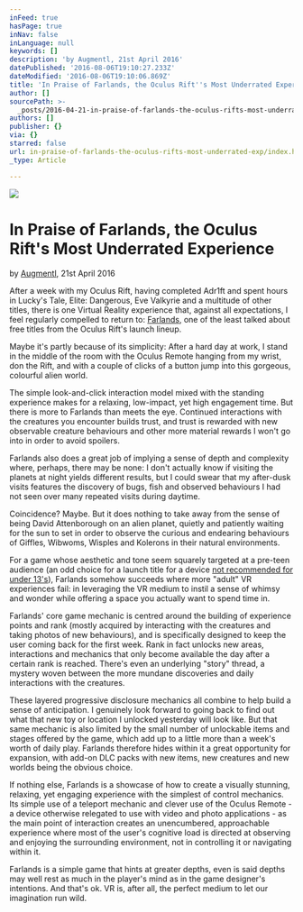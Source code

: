 ```yaml
---
inFeed: true
hasPage: true
inNav: false
inLanguage: null
keywords: []
description: 'by Augmentl, 21st April 2016'
datePublished: '2016-08-06T19:10:27.233Z'
dateModified: '2016-08-06T19:10:06.869Z'
title: 'In Praise of Farlands, the Oculus Rift''s Most Underrated Experience'
author: []
sourcePath: >-
  _posts/2016-04-21-in-praise-of-farlands-the-oculus-rifts-most-underrated-exp.md
authors: []
publisher: {}
via: {}
starred: false
url: in-praise-of-farlands-the-oculus-rifts-most-underrated-exp/index.html
_type: Article

---
```

![](https://the-grid-user-content.s3-us-west-2.amazonaws.com/2f516232-b8b0-4f06-94d8-c7f5be4647bf.jpg)

# In Praise of Farlands, the Oculus Rift's Most Underrated Experience

by [Augmentl][0], 21st April 2016

After a week with my Oculus Rift, having completed Adr1ft and spent hours in Lucky's Tale, Elite: Dangerous, Eve Valkyrie and a multitude of other titles, there is one Virtual Reality experience that, against all expectations, I feel regularly compelled to return to: [Farlands][1], one of the least talked about free titles from the Oculus Rift's launch lineup.

Maybe it's partly because of its simplicity: After a hard day at work, I stand in the middle of the room with the Oculus Remote hanging from my wrist, don the Rift, and with a couple of clicks of a button jump into this gorgeous, colourful alien world. 

The simple look-and-click interaction model mixed with the standing experience makes for a relaxing, low-impact, yet high engagement time. But there is more to Farlands than meets the eye. Continued interactions with the creatures you encounter builds trust, and trust is rewarded with new observable creature behaviours and other more material rewards I won't go into in order to avoid spoilers. 

Farlands also does a great job of implying a sense of depth and complexity where, perhaps, there may be none: I don't actually know if visiting the planets at night yields different results, but I could swear that my after-dusk visits features the discovery of bugs, fish and observed behaviours I had not seen over many repeated visits during daytime. 

Coincidence? Maybe. But it does nothing to take away from the sense of being David Attenborough on an alien planet, quietly and patiently waiting for the sun to set in order to observe the curious and endearing behaviours of Giffles, Wibwoms, Wisples and Kolerons in their natural environments. 

For a game whose aesthetic and tone seem squarely targeted at a pre-teen audience (an odd choice for a launch title for a device [not recommended for under 13's][2]), Farlands somehow succeeds where more "adult" VR experiences fail: in leveraging the VR medium to instil a sense of whimsy and wonder while offering a space you actually want to spend time in. 

Farlands' core game mechanic is centred around the building of experience points and rank (mostly acquired by interacting with the creatures and taking photos of new behaviours), and is specifically designed to keep the user coming back for the first week. Rank in fact unlocks new areas, interactions and mechanics that only become available the day after a certain rank is reached. There's even an underlying "story" thread, a mystery woven between the more mundane discoveries and daily interactions with the creatures. 

These layered progressive disclosure mechanics all combine to help build a sense of anticipation. I genuinely look forward to going back to find out what that new toy or location I unlocked yesterday will look like. But that same mechanic is also limited by the small number of unlockable items and stages offered by the game, which add up to a little more than a week's worth of daily play. Farlands therefore hides within it a great opportunity for expansion, with add-on DLC packs with new items, new creatures and new worlds being the obvious choice. 

If nothing else, Farlands is a showcase of how to create a visually stunning, relaxing, yet engaging experience with the simplest of control mechanics. Its simple use of a teleport mechanic and clever use of the Oculus Remote - a device otherwise relegated to use with video and photo applications - as the main point of interaction creates an unencumbered, approachable experience where most of the user's cognitive load is directed at observing and enjoying the surrounding environment, not in controlling it or navigating within it. 

Farlands is a simple game that hints at greater depths, even is said depths may well rest as much in the player's mind as in the game designer's intentions. And that's ok. VR is, after all, the perfect medium to let our imagination run wild. 

[0]: https://twitter.com/augmentl
[1]: https://www.youtube.com/watch?v=UWEqMxCx7Is
[2]: https://www.inverse.com/article/12648-vr-age-limits-are-where-risk-aversion-bad-science-and-legit-worries-meet